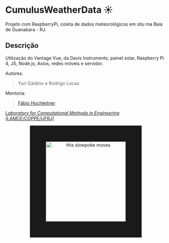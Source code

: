 # CumulusWeatherData ☀️
Projeto com RaspberryPi, coleta de dados meteorológicos em situ ma Baía de Guanabara - RJ.

## Descrição
Utilização do Vantage Vue, da Davis Instruments, painel solar, Raspberry Pi 4, JS, Node.js, Axios, redes móveis e servidor.

Autores:
> Yuri Galdino e Rodrigo Lucas

Mentoria:
> <a href="https://www.linkedin.com/in/fabioh/" target="_blank">Fábio Hochleitner</a>

<i><a href="http://www.lamce.coppe.ufrj.br/" target="_blank">Laboratory for Computational Methods in Engineering (LAMCE/COPPE/UFRJ)</a></i>

<p align="center"><img src="https://media0.giphy.com/media/QRhtqYeEywJI4/giphy.gif?cid=790b7611c4f5f2768c9a9019ef452d0d5f8ba6f79d81858c&rid=giphy.gif&ct=g" alt="this slowpoke moves" width="250" border="50%"/></p>
